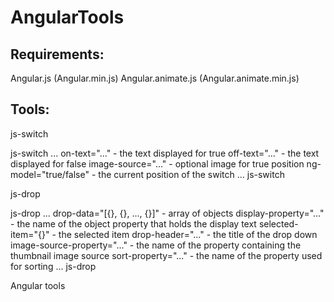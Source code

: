 # AngularTools

Requirements:
-----------------------------------------------------

Angular.js (Angular.min.js)
Angular.animate.js (Angular.animate.min.js)


Tools:
-----------------------------------------------------

js-switch

js-switch
  ...
  on-text="..." - the text displayed for true
  off-text="..." - the text displayed for false
  image-source="..." - optional image for true position
  ng-model="true/false" - the current position of the switch
  ... 
js-switch

js-drop

js-drop
  ...
  drop-data="[{}, {}, ..., {}]" - array of objects
  display-property="..." - the name of the object property that holds the display text
  selected-item="{}" - the selected item
  drop-header="..." - the title of the drop down
  image-source-property="..." - the name of the property containing the thumbnail image source
  sort-property="..." - the name of the property used for sorting
  ... 
js-drop


Angular tools
